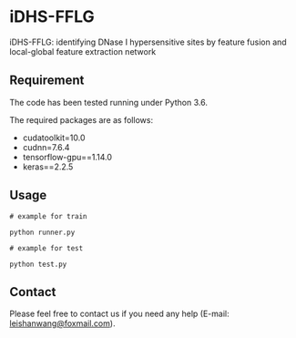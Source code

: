 # iDHS-FFLG
iDHS-FFLG: identifying DNase I hypersensitive sites by feature fusion and local-global feature extraction network
## Requirement

The code has been tested running under Python 3.6. 

The required packages are as follows:

* cudatoolkit=10.0
* cudnn=7.6.4
* tensorflow-gpu==1.14.0
* keras==2.2.5

## Usage
```shell
# example for train

python runner.py

# example for test

python test.py
```

## Contact

Please feel free to contact us if you need any help (E-mail: leishanwang@foxmail.com).
